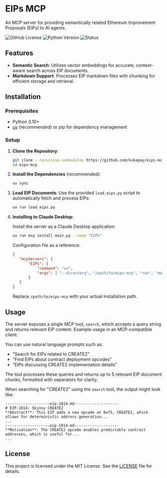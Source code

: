 # EIPs MCP

An MCP server for providing semantically related Ethereum Improvement Proposals (EIPs) to AI agents.

![GitHub License](https://img.shields.io/github/license/kukapay/eips-mcp) 
![Python Version](https://img.shields.io/badge/python-3.10%2B-blue)
![Status](https://img.shields.io/badge/status-active-brightgreen.svg)

## Features

- **Semantic Search**: Utilizes vector embeddings for accurate, context-aware search across EIP documents.
- **Markdown Support**: Processes EIP markdown files with chunking for efficient storage and retrieval.

## Installation

### Prerequisites

- Python 3.10+
- [uv](https://docs.astral.sh/uv/) (recommended) or pip for dependency management

### Setup

1. **Clone the Repository**:
   ```bash
   git clone --recursive-submodules https://github.com/kukapay/eips-mcp.git
   cd eips-mcp
   ```

2. **Install the Dependencies** (recommended):
   ```bash
   uv sync
   ```

3. **Load EIP Documents**:
   Use the provided `load_eips.py` script to automatically fetch and process EIPs:
   ```bash
   uv run load_eips.py
   ```

4. **Installing to Claude Desktop**:

    Install the server as a Claude Desktop application:
    ```bash
    uv run mcp install main.py --name "EIPs"
    ```

    Configuration file as a reference:

    ```json
    {
       "mcpServers": {
           "EIPs": {
               "command": "uv",
               "args": [ "--directory", "/path/to/eips-mcp", "run", "main.py" ]
           }
       }
    }
    ```
    Replace `/path/to/eips-mcp` with your actual installation path.


## Usage

The server exposes a single MCP tool, `search`, which accepts a query string and returns relevant EIP content. Example usage in an MCP-compatible client:

You can use natural language prompts such as:

- "Search for EIPs related to CREATE2"
- "Find EIPs about contract deployment opcodes"
- "EIPs discussing CREATE2 implementation details"

The tool processes these queries and returns up to 5 relevant EIP document chunks, formatted with separators for clarity.

When searching for "CREATE2" using the `search` tool, the output might look like:

```
--------------------eip-1014.md--------------------
# EIP-1014: Skinny CREATE2
**Abstract**: This EIP adds a new opcode at 0xf5, CREATE2, which allows for deterministic address generation...
...
--------------------eip-1014.md--------------------
**Motivation**: The CREATE2 opcode enables predictable contract addresses, which is useful for...
...
```

## License

This project is licensed under the MIT License. See the [LICENSE](LICENSE) file for details.


